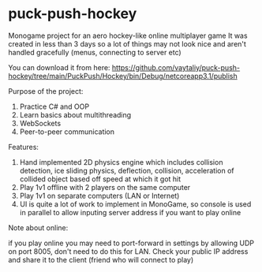 # puck-push-hockey
Monogame project for an aero hockey-like online multiplayer game
It was created in less than 3 days so a lot of things may not look nice and aren't handled gracefully (menus, connecting to server etc)

You can download it from here: https://github.com/vaytaliy/puck-push-hockey/tree/main/PuckPush/Hockey/bin/Debug/netcoreapp3.1/publish

Purpose of the project:
1. Practice C# and OOP 
2. Learn basics about multithreading
3. WebSockets
4. Peer-to-peer communication

Features:
1. Hand implemented 2D physics engine which includes collision detection, ice sliding physics, deflection, collision, acceleration of collided object based off speed at which it got hit
2. Play 1v1 offline with 2 players on the same computer
3. Play 1v1 on separate computers (LAN or Internet)
4. UI is quite a lot of work to implement in MonoGame, so console is used in parallel to allow inputing server address if you want to play online

Note about online:

if you play online you may need to port-forward in settings by allowing UDP on port 8005, don't need to do this for LAN. Check your public IP address and share it to the client (friend who will connect to play)

